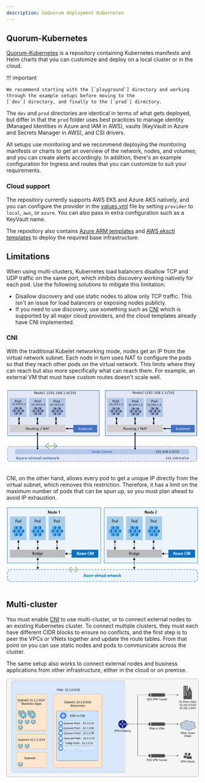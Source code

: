 ```yaml
---
description: GoQuorum deployment Kubernetes
---
```


## Quorum-Kubernetes

[Quorum-Kubernetes](https://github.com/ConsenSys/quorum-Kubernetes) is a repository containing Kubernetes manifests and
Helm charts that you can customize and deploy on a local cluster or in the cloud.

!!! important

    We recommend starting with the [`playground`] directory and working through the example setups before moving to the
    [`dev`] directory, and finally to the [`prod`] directory.

The `dev` and `prod` directories are identical in terms of what gets deployed, but differ in that the `prod` folder uses
best practices to manage identity (Managed Identities in Azure and IAM in AWS), vaults (KeyVault in Azure and Secrets
Manager in AWS), and CSI drivers.

All setups use monitoring and we recommend deploying the monitoring manifests or charts to get an overview of the
network, nodes, and volumes; and you can create alerts accordingly.
In addition, there's an example configuration for Ingress and routes that you can customize to suit your requirements.

### Cloud support

The repository currently supports AWS EKS and Azure AKS natively, and you can configure the provider in the
[values.yml](https://github.com/ConsenSys/quorum-kubernetes/blob/master/dev/helm/values/genesis-goquorum.yml) file by
setting `provider` to `local`, `aws`, or `azure`. You can also pass in extra configuration such as a KeyVault name.

The repository also contains [Azure ARM templates] and [AWS eksctl templates] to deploy the required base infrastructure.

## Limitations

When using multi-clusters, Kubernetes load balancers disallow TCP and UDP traffic on the same port, which inhibits
discovery working natively for each pod.
Use the following solutions to mitigate this limitation:

* Disallow discovery and use static nodes to allow only TCP traffic.
  This isn't an issue for load balancers or exposing nodes publicly.
* If you need to use discovery, use something such as [CNI] which is supported by all major cloud providers, and the
  cloud templates already have CNI implemented.

### CNI

With the traditional Kubelet networking mode, nodes get an IP from the virtual network subnet.
Each node in turn uses NAT to configure the pods so that they reach other pods on the virtual network.
This limits where they can reach but also more specifically what can reach them.
For example, an external VM that must have custom routes doesn't scale well.

![Kubenet](../../images/kubernetes/kubenet.jpg)

CNI, on the other hand, allows every pod to get a unique IP directly from the virtual subnet, which removes this restriction.
Therefore, it has a limit on the maximum number of pods that can be spun up, so you must plan ahead to avoid IP exhaustion.

![CNI](../../images/kubernetes/cni.jpg)

## Multi-cluster

You must enable [CNI](#cni) to use multi-cluster, or to connect external nodes to an existing Kubernetes cluster.
To connect multiple clusters, they must each have different CIDR blocks to ensure no conflicts, and the first step is to
peer the VPCs or VNets together and update the route tables.
From that point on you can use static nodes and pods to communicate across the cluster.

The same setup also works to connect external nodes and business applications from other infrastructure, either in the
cloud or on premise.

![CNI-peering](../../images/kubernetes/cni_peering.png)

[playground]: https://github.com/ConsenSys/quorum-kubernetes/tree/master/playground
[dev]: https://github.com/ConsenSys/quorum-kubernetes/tree/master/dev
[prod]: https://github.com/ConsenSys/quorum-kubernetes/tree/master/prod
[Azure ARM templates]: https://github.com/ConsenSys/quorum-kubernetes/tree/master/azure
[AWS eksctl templates]: https://github.com/ConsenSys/quorum-kubernetes/tree/master/aws
[CNI]: https://github.com/containernetworking/cni/blob/master/SPEC.md#network-configuration
